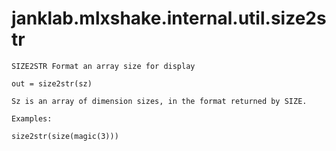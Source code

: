 # janklab.mlxshake.internal.util.size2str

```text
SIZE2STR Format an array size for display

out = size2str(sz)

Sz is an array of dimension sizes, in the format returned by SIZE.

Examples:

size2str(size(magic(3)))


```

